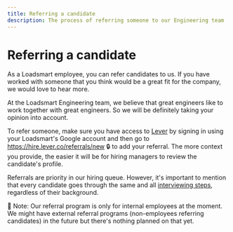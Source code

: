 ```yaml
---
title: Referring a candidate
description: The process of referring someone to our Engineering team
---
```


# Referring a candidate

As a Loadsmart employee, you can refer candidates to us. If you have worked with someone that you think would be a great fit for the company, we would love to hear more. 

At the Loadsmart Engineering team, we believe that great engineers like to work together with great engineers. So we will be definitely taking your opinion into account.

To refer someone, make sure you have access to [Lever](https://hire.lever.co) by signing in using your Loadsmart's Google account and then go to https://hire.lever.co/referrals/new 🔒 to add your referral. The more context you provide, the easier it will be for hiring managers to review the candidate's profile. 

Referrals are priority in our hiring queue. However, it's important to mention that every candidate goes through the same and all [interviewing steps](./interviewing.md), regardless of their background.

📝 Note: Our referral program is only for internal employees at the moment. We might have external referral programs (non-employees referring candidates) in the future but there's nothing planned on that yet.
